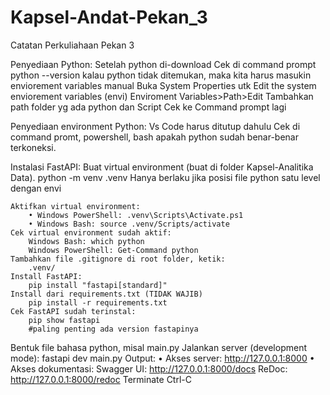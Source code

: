 # Kapsel-Andat-Pekan_3
Catatan Perkuliahaan Pekan 3

Penyediaan Python:
Setelah python di-download
Cek di command prompt
    python --version
    kalau python tidak ditemukan, maka kita harus masukin enviorement variables manual
Buka System Properties utk Edit the system enviorement variables (envi)
    Enviroment Variables>Path>Edit
    Tambahkan path folder yg ada python dan Script
Cek ke Command prompt lagi

Penyediaan environment Python:
    Vs Code harus ditutup dahulu
    Cek di command promt, powershell, bash apakah python sudah benar-benar terkoneksi.

Instalasi FastAPI:
    Buat virtual environment (buat di folder Kapsel-Analitika Data).
        python -m venv .venv
    Hanya berlaku jika posisi file python satu level dengan envi

    Aktifkan virtual environment:
        • Windows PowerShell: .venv\Scripts\Activate.ps1
        • Windows Bash: source .venv/Scripts/activate
    Cek virtual environment sudah aktif:
        Windows Bash: which python
        Windows PowerShell: Get-Command python
    Tambahkan file .gitignore di root folder, ketik: 
        .venv/
    Install FastAPI: 
        pip install "fastapi[standard]"
    Install dari requirements.txt (TIDAK WAJIB)
        pip install -r requirements.txt
    Cek FastAPI sudah terinstal: 
        pip show fastapi
        #paling penting ada version fastapinya

Bentuk file bahasa python, misal main.py
Jalankan server (development mode): 
    fastapi dev main.py
    Output:
        • Akses server: 
            http://127.0.0.1:8000
        • Akses dokumentasi:
            Swagger UI: http://127.0.0.1:8000/docs
            ReDoc: http://127.0.0.1:8000/redoc
    Terminate Ctrl-C
